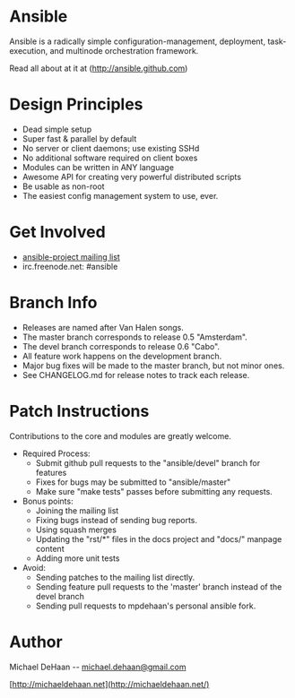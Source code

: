 Ansible
=======

Ansible is a radically simple configuration-management, deployment, task-execution, and 
multinode orchestration framework.   

Read all about at it at (http://ansible.github.com)

Design Principles
=================

   * Dead simple setup
   * Super fast & parallel by default
   * No server or client daemons; use existing SSHd
   * No additional software required on client boxes
   * Modules can be written in ANY language
   * Awesome API for creating very powerful distributed scripts
   * Be usable as non-root
   * The easiest config management system to use, ever.

Get Involved
============

   * [ansible-project mailing list](http://groups.google.com/group/ansible-project)
   * irc.freenode.net: #ansible

Branch Info
===========

   * Releases are named after Van Halen songs.
   * The master branch corresponds to release 0.5 "Amsterdam".
   * The devel branch corresponds to release 0.6 "Cabo".
   * All feature work happens on the development branch. 
   * Major bug fixes will be made to the master branch, but not minor ones.
   * See CHANGELOG.md for release notes to track each release.

Patch Instructions
==================

Contributions to the core and modules are greatly welcome.

   * Required Process:
       * Submit github pull requests to the "ansible/devel" branch for features
       * Fixes for bugs may be submitted to "ansible/master"
       * Make sure "make tests" passes before submitting any requests.
   * Bonus points:
       * Joining the mailing list
       * Fixing bugs instead of sending bug reports.
       * Using squash merges
       * Updating the "rst/*" files in the docs project and "docs/" manpage content
       * Adding more unit tests 
   * Avoid:
       * Sending patches to the mailing list directly.
       * Sending feature pull requests to the 'master' branch instead of the devel branch
       * Sending pull requests to mpdehaan's personal ansible fork.


Author
======

Michael DeHaan -- michael.dehaan@gmail.com

[http://michaeldehaan.net](http://michaeldehaan.net/)


